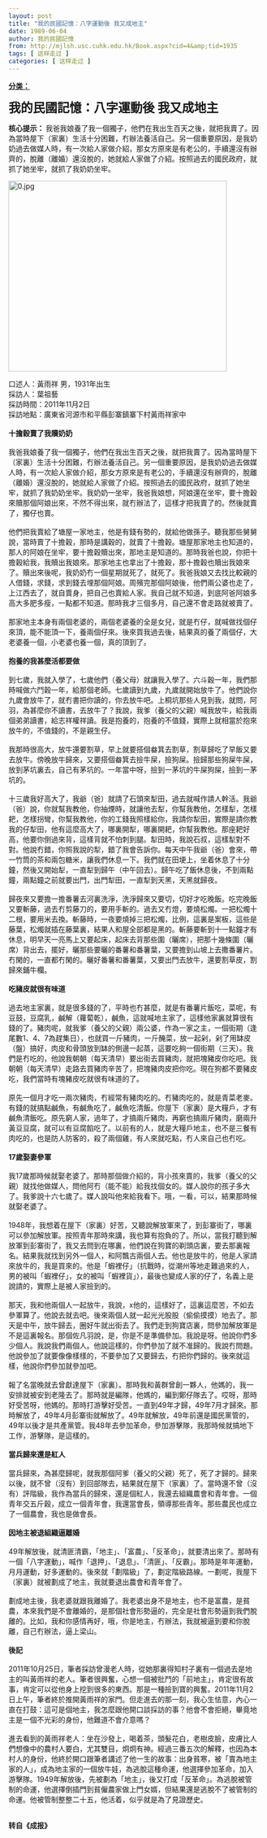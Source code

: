 ```yaml
---
layout: post
title: "我的民國記憶：八字運動後 我又成地主"
date: 1989-06-04
author: 我的民國記憶
from: http://mjlsh.usc.cuhk.edu.hk/Book.aspx?cid=4&amp;tid=1935
tags: [ 这样走过 ]
categories: [ 这样走过 ]
---
```


<div style="margin: 15px 10px 10px 0px;">
<div>
<span id="ctl00_ContentPlaceHolder1_chapter1_SubjectLabel" style="font-weight:bold;text-decoration:underline;">
   分类：
  </span>
</div>
<p>
<strong>
<font size="5">
    我的民國記憶：八字運動後 我又成地主
   </font>
</strong>
</p>
<p>
<strong>
   核心提示：
  </strong>
  我爸我娘養了我一個獨子，他們在我出生百天之後，就把我賣了。因為當時屋下（家裏）生活十分困難，冇辦法養活自己。另一個重要原因，是我奶奶過去做媒人時，有一次給人家做介紹，那女方原來是有老公的，手續還沒有辦齊的，脫離（離婚）還沒脫的，她就給人家做了介紹。按照過去的國民政府，就抓了她坐牢，就抓了我奶奶坐牢。
 </p>
<p>
<img align="top" alt="0.jpg" border="0" height="375" src="https://i.imgur.com/jpwqhRQ.jpg" width="430"/>
</p>
<p>
  口述人：黃雨祥 男，1931年出生
  <br/>
  採訪人：葉祖藝
  <br/>
  採訪時間：2011年11月2日
  <br/>
  採訪地點：廣東省河源市和平縣彭寨鎮寨下村黃雨祥家中
  <br/>
<br/>
<strong>
   十擔穀賣了我贖奶奶
   <br/>
</strong>
<br/>
  我爸我娘養了我一個獨子，他們在我出生百天之後，就把我賣了。因為當時屋下（家裏）生活十分困難，冇辦法養活自己。另一個重要原因，是我奶奶過去做媒人時，有一次給人家做介紹，那女方原來是有老公的，手續還沒有辦齊的，脫離（離婚）還沒脫的，她就給人家做了介紹。按照過去的國民政府，就抓了她坐牢，就抓了我奶奶坐牢。我奶奶一坐牢，我爸我娘想，阿娘還在坐牢，要十擔穀來贖那個阿娘出來，不然不得出來，就冇辦法了，這樣才把我賣了的。然後就賣了，獨仔也賣。
  <br/>
<br/>
  他們把我賣給了塘屋一家地主，他是有錢有勢的，就給他做孫子。聽我那些舅舅說，當時賣了十擔穀，那時是講穀的，就賣了十擔穀。塘屋那家地主也知道的，那人的阿娘在坐牢，要十擔穀贖出來，那地主是知道的。那時我爸也說，你把十擔穀給我，我贖出我娘來。那家地主也拿出了十擔穀，那十擔穀也贖出我娘來了。贖出來後呢，我奶奶冇一個星期就死了，就死了。我爸我娘又去找比較親的人借錢，求錢，求到錢去埋那個阿娘。周殯完那個阿娘後，他們兩公婆也走了，上江西去了，就自賣身，把自己也賣給人家。我自己就不知道，到底阿爸阿娘多高大多肥多瘦，一點都不知道。那時我才三個多月，自己還不會走路就被賣了。
  <br/>
<br/>
  那家地主本身有兩個老婆的，兩個老婆養的全是女兒，就是冇仔，就喊做找個仔來頂，能不能頂一下，養兩個仔來。後來買我過去後，結果真的養了兩個仔，大老婆養一個，小老婆也養一個，真的頂到了。
  <br/>
<br/>
<strong>
   抱養的我甚麼活都要做
   <br/>
</strong>
<br/>
  到七歲，我就入學了，七歲他們（養父母）就讓我入學了。六斗穀一年，我們那時喊做六鬥穀一年，給那個老師。七歲讀到九歲，九歲就開始放牛了。他們說你九歲會放牛了，就冇書把你讀的，你去放牛吧。上桐坑那些人見到我，就問，阿羽，為甚麼你不讀書，去放牛了？我說，我爹（養父的父親）喊我放牛，給我兩個弟弟讀書，給志祥權祥讀。我是抱養的，抱養的不值錢，實際上就相當於抱來放牛的，不值錢的，不是親生仔。
  <br/>
<br/>
  我那時很高大，放牛還要割草，早上就要搭個畚箕去割草，割草歸吃了早飯又要去放牛。傍晚放牛歸來，又要搭個畚箕去撿牛屎，撿狗屎。撿歸那些狗屎牛屎，放到茅坑裏去，自己有茅坑的。一年當中呀，撿到一茅坑的牛屎狗屎，撿到一茅坑的。
  <br/>
<br/>
  十三歲我好高大了，我爺（爸）就請了石頭來犁田，過去就喊作請人幹活。我爺（爸）說，你就幫我教他，你抽煙時，就讓他去犁，你幫我教他，怎樣犁，怎樣耙，怎樣拐彎，你幫我教他，你的工錢我照樣給你，我請你犁田，實際是請你教我的仔犁田，他有這麼高大了，哪裏開犁，哪裏開耙，你幫我教他。那座耙好高，他要你倒過來背，這樣背就不怕刺到腿。犁田時，我說石叔，這樣犁對不對。他說冇錯，你照我說的犁，錯了我會告訴你。每天中午我爺（爸）會來，帶一竹筒的茶和兩包糖米，讓我們休息一下。我們就在田埂上，坐着休息了十分鐘，然後又開始犁，一直犁到歸午（中午回去）。歸午吃了飯休息後，不到兩點鐘，兩點鐘之前就要出門，出門犁田，一直犁到天黑，天黑就歸夜。
  <br/>
<br/>
  歸夜來又要擔一擔番薯去河裏洗淨，洗淨歸來又要切，切好才吃晚飯。吃完晚飯又要斬藤，過去冇剪藤刀的，要用手斬的。過去又冇燈，要燒松燭。一把松燭十二根，要用米去換。斬藤時，一夜要燒掉三把松燭，比例，這裏是案板，這些是藤葉，松燭就插在藤葉裏，結果人和屋全部都是黑的。斬藤要斬到十一點鐘才有休息，明早天一亮馬上又要起床，起床去背那些圍（曬席），把那十幾條圍（曬席）背出去，擺好，曬那些要曬的番薯和番薯葉，又要擔到山坡上去撒番薯片。冇閑的，一直都冇閑的。曬好番薯和番薯葉，又要出門去放牛，還要割草皮，割歸來鋪牛欄。
  <br/>
<br/>
<strong>
   吃豬皮就很有味道
   <br/>
</strong>
<br/>
  過去地主家裏，就是很多錢的了，平時也冇甚麼，就是有番薯片飯吃，菜呢，有豆鼓，豆腐乳，鹹解（蘿蔔乾），鹹魚，這就喊地主家了，這樣他家裏就算很有錢的了。豬肉呢，就我爹（養父的父親）兩公婆，作為一家之主，一個街期（逢尾數1、4、7為趕集日），也就買一斤豬肉，一斤醃菜，放一起剁，剁了用缽皮（盤）搞好，肉皮和骨頭放到缽的側邊一起蒸，這要吃夠一個街期（三天）。我們是冇吃的，他說我朝朝（每天清早）要出街去買豬肉，就把塊豬皮你吃吧。我朝朝（每天清早）走路去買豬肉辛苦了，把塊豬肉皮把你吃。現在狗都不要豬皮吃，我們當時有塊豬皮吃就很有味道的了。
  <br/>
<br/>
  原先一個月才吃一兩次豬肉，冇經常有豬肉吃的。冇豬肉吃的，就是青菜老麥。有錢的就搞點鹹魚，有鹹魚吃了，鹹魚吃清飯。你屋下（家裏）是大糧戶，才有鹹魚清飯吃。原先窮人家，過年了，才搞兩斤豬肉，再窮也搞兩斤豬肉，磨兩升黃豆豆腐，就可以有豆腐餡吃了。以前有的人，就是大糧戶地主，也不是三餐有肉吃的，也是防人防客的，殺了兩個雞，有人來就吃點，冇人來自己也冇吃。
  <br/>
<br/>
<strong>
   17歲娶妻參軍
   <br/>
</strong>
<br/>
  我17歲那時候就娶老婆了。那時那個做介紹的，背小孩來賣的，我爹（養父的父親）就找他做媒人，問他阿冇（能不能）給我找個女的。媒人說你的孩子多大了。我爹說十六七歲了。媒人說叫他來給我看下。哦，一看，可以，結果那時候就娶老婆了。
  <br/>
<br/>
  1948年，我想着在屋下（家裏）好苦，又聽說解放軍來了，到彭寨街了，哪裏可以參加解放軍。按照青年那時來講，我也算有抱負的了。所以，當我打聽到解放軍到彭寨街了，我又去問到在哪裏，他們說在狗寶的剃頭店裏，要去那裏報名。結果我就找到另外一個人，和阿飄古兩個人去。他也是放牛的，他是人家請來放牛的，我是買來的。他是「蝦裡仔」（抗戰時，從潮州等地走難過來的人，男的被叫「蝦裡仔」，女的被叫「蝦裡貨」），最後也變成人家的仔了，名義上是說請的，實際上是被人家撿到的。
  <br/>
<br/>
  那天，我和他兩個人一起放牛，我說，x他的，這樣好了，這裏這麼苦，不如去參軍算了。他說去就去吧。後來兩個人就一起光光股股（偷偷摸摸）地去了。那天是中午，放牛歸去，圈好牛就出街去了。我們走到狗寶店裏，問參加解放軍是不是這裏報名。那個佐凡羽說，是，你是不是準備參加。我說是呀。他說你們多少個人。我說我們兩個人。他說這樣的，你們參加了就不准歸的。我說冇問題。他說參加了就要像像樣樣的，不要參加了又要歸去，冇把你們歸的。後來就這樣，他說你們參加就參加吧。
  <br/>
<br/>
  報了名當晚就去曾獻達屋下（家裏）。那時我和黃群曾創一夥人，他媽的，我一安排就被安到老隆去了。那時就是編隊，他媽的，編到鄭仔隊去了。哎呀，那時好受苦呀，他媽的。那時打游擊好受苦。一直到49年才歸，49年7月才歸來。那時解放了，49年4月彭寨街就解放了。49年就解放，49年前還是國民黨管的，49年以後才是共產黨管。我48年去參加革命，參加游擊隊，我那時候就搞地下工作，游擊隊，是這樣的。
  <br/>
<br/>
<strong>
   當兵歸來還是紅人
   <br/>
</strong>
<br/>
  當兵歸來，為甚麼歸呢，就我那個阿爹（養父的父親）死了，死了才歸的。歸來以後，就不曾（沒有）到回部隊去，結果就在屋下（家裏）了。當時還不曾（沒有）評階級，我作為當兵的歸來，還是個紅人，我還去組織農會和青年會。一個青年交五斤穀，成立一個青年會，我還當會長，領導那些青年。那些農民也成立了一個農會，我也是做會長。
  <br/>
<br/>
<strong>
   因地主被退組織逼離婚
   <br/>
</strong>
<br/>
  49年解放後，就清匪清霸，「地主」、「富農」、「反革命」，就要清出來了。那時有一個「八字運動」，喊作「退押」、「退息」、「清匪」、「反霸」。那時是年年運動，月月運動，好多運動的。後來就「劃階級」了，劃定階級路線。一劃呢，我屋下（家裏）就被劃成了地主，我就要退出農會和青年會了。
  <br/>
<br/>
  劃成地主後，我老婆就跟我離婚了。我老婆出身不是地主，也不是富農，是貧農，本來我們是不會離婚的，是那個社會形勢逼的，完全是社會形勢逼到我們脫離的。比如，我和你感情再好，哦，你是地主，冇辦法，我就被逼到要和你脫離，自己冇辦法，逼上梁山。
  <br/>
<strong>
<br/>
   後記
   <br/>
</strong>
<br/>
  2011年10月25日，筆者採訪曾漫老人時，從她那裏得知村子裏有一個過去是地主的叫黃雨祥的老人。筆者很興奮，心想一個被批鬥的「前地主」，肯定很有故事，肯定可以從他身上挖到很多的東西。那是一種撿到寶的興奮。2011年11月2日上午，筆者終於推開黃雨祥的家門。但走進去的那一刻，我心生怯意，內心一直在打鼓：這可是個地主，我怎麼跟他開口談採訪的事？他會不會拒絕，畢竟地主是一個不光彩的身份，他難道不會介意嗎？
  <br/>
<br/>
  進去看到的黃雨祥老人：坐在沙發上，喝着茶，頭髮花白，老樹皮臉，皮膚比人們想像中的農村人要白，尤其雙目，炯炯有神。經過三番五次的解釋，也因為本村人的身份，他終於開口跟筆者講述了他一生的故事：出身貧寒，被「賣為地主家的人」，成為地主家的一個放牛娃，為逃脫這種命運，他選擇參加革命，加入游擊隊。1949年解放後，先被劃為「地主」，後又打成「反革命」。為逃脫被管制的命運，他選擇倒插門到貧僱農家做上門女婿，但結果還是逃脫不了被管制的命運。他被管制整整二十五，他活着，似乎就是為了見證歷史。
 </p>
<p>
<br/>
<strong>
   转自《成报》
  </strong>
</p>
</div>
